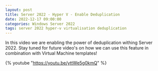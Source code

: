 ```yaml
---
layout: post
title: Server 2022 - Hyper V - Enable Deduplication
date: 2022-12-17 09:00:00
categories: Windows Server 2022
tags: server 2022 hyper-v virtualisation deduplication
---
```


In this video we are enabling the power of deduplication withing Server 2022.
Stay tuned for future video's on how we can use this feature in combination with Virtual Machine templates!

{% youtube "https://youtu.be/yttWe5g0kmQ" %}
